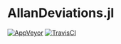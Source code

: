 # AllanDeviations.jl

[![AppVeyor](https://ci.appveyor.com/api/projects/status/x28fou4fc8mnf2o7/branch/master?svg=true)](https://ci.appveyor.com/project/JulienKluge/allandeviations-jl/branch/master)
[![TravisCI](https://travis-ci.org/JulienKluge/AllanDeviations.jl.svg?branch=master)](https://travis-ci.org/JulienKluge/AllanDeviations.jl)
